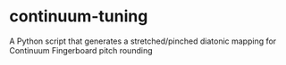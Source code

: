 # continuum-tuning
A Python script that generates a stretched/pinched diatonic mapping for Continuum Fingerboard pitch rounding
